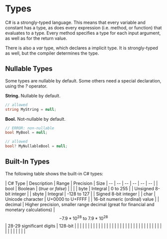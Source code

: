 # Types

C# is a strongly-typed language. This means that every variable and constant has a type, as does every expression (i.e. method, or function) that evaluates to a type. Every method specifies a type for each input argument, as well as for the return value.
  
There is also a *var* type, which declares a implicit type. It is strongly-typed as well, but the compiler determines the type.

## Nullable Types

Some types are nullable by default. Some others need a special declaration, using the *?* operator.

**String.**  Nullable by default.

```csharp
// allowed
string MyString = null;
```

**Bool.** Not-nullable by default.

```csharp
// ERROR: non-nullable
bool MyBool = null;

// allowed
bool? MyNullableBool = null;
```

## Built-In Types

The following table shows the built-in C# types:

| C# Type | Description | Range | Precision | Size
| -- | -- | -- | -- | -- | -- |
| bool | Boolean | (*true* or *false*) | | |
| byte | Integral | 0 to 255 | | Unsigned 8-bit integer |
| sbyte | Integral | -128 to 127 | | Signed 8-bit integer |
| char | Unicode character | U+0000 to U+FFFF | | 16-bit numeric (ordinal) value |
| decimal | Higher precision, smaller range decimal (great for financial and monetary calculations) | $$-7.9 * 10^{28}\ \text{to}\ 7.9 * 10^{28}$$| 28-29 significant digits | 128-bit |
|  |  |  |  |
|  |  |  |  |
|  |  |  |  |
|  |  |  |  |
|  |  |  |  |
|  |  |  |  |
|  |  |  |  |
|  |  |  |  |



